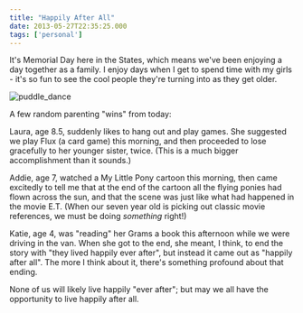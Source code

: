 ```yaml
---
title: "Happily After All"
date: 2013-05-27T22:35:25.000
tags: ['personal']
---
```


It's Memorial Day here in the States, which means we've been enjoying a day together as a family. I enjoy days when I get to spend time with my girls - it's so fun to see the cool people they're turning into as they get older.

![puddle_dance](/images/2013/puddle-dance.jpeg)

A few random parenting "wins" from today:

Laura, age 8.5, suddenly likes to hang out and play games. She suggested we play Flux (a card game) this morning, and then proceeded to lose gracefully to her younger sister, twice. (This is a much bigger accomplishment than it sounds.)

Addie, age 7, watched a My Little Pony cartoon this morning, then came excitedly to tell me that at the end of the cartoon all the flying ponies had flown across the sun, and that the scene was just like what had happened in the movie E.T. (When our seven year old is picking out classic movie references, we must be doing _something_ right!)

Katie, age 4, was "reading" her Grams a book this afternoon while we were driving in the van. When she got to the end, she meant, I think, to end the story with "they lived happily ever after", but instead it came out as "happily after all". The more I think about it, there's something profound about that ending.

None of us will likely live happily "ever after"; but may we all have the opportunity to live happily after all.
